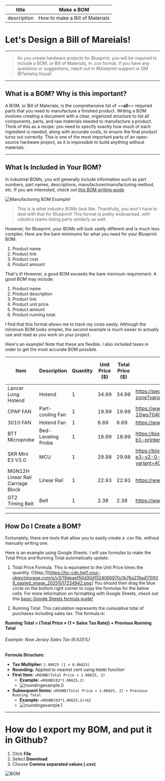 | title       | Make a BOM                           |
| ----------- | ---------------------------------- |
| description | How to make a Bill of Materials |

# Let's Design a Bill of Mareials!
---
> As you create hardware projects for Blueprint, you will be required to include a BOM, or Bill of Materials, in .csv format. If you have any questions or suggestions, reach out in #blueprint-support or DM @Tanishq Goyal!

--- 
## What is a BOM? Why is this important?


A BOM, or Bill of Materials, is the comprehensive list of ==**all**== required parts that you need to manufacture a finished product. Writing a BOM involves creating a document with a clear, organized structure to list all components, parts, and raw materials needed to manufacture a product. Think of this as a recipe: you need to specify exactly how much of each ingredient is needed, along with accurate costs, to ensure the final product turns out correctly. This is one of the most important parts of an open-source hardware project, as it is impossible to build anything without materials. 

--- 
## What Is Included in Your BOM? 

In industrial BOMs, you will generally include information such as part numbers, part names, descriptions, manufacturer/manufacturing method, etc. If you are interested, check out [this BOM writing guide](https://durolabs.co/blog/bill-of-materials-example/)

![Manufactoring BOM Example!](https://hc-cdn.hel1.your-objectstorage.com/s/v3/fbea41efef552a6cc8830f589c44f6f3f2b8e236_pasted_image_20251017223635.png)
> This is is what industry BOMs look like. Thankfully, you won't have to deal with that for Blueprint! This format is pretty widespread, with robotics teams listing parts similarly as well. 

However, for Blueprint, your BOMs will look vastly different and is much less complex.  Here are the bare minimums for what you need for your Blueprint BOM:

1. Product name
2. Product link
3. Product cost
4. Product amount


That's it! However, a good BOM exceeds the bare minimum requirement. A good BOM may include:

1. Product name
2. Product description
3. Product link
4. Product unit price
5. Product amount
6. Product running total.

I find that this format allows me to track my costs easily. Although the minimum BOM looks simpler, the second example is much easier to actually use and read as you work on your project. 

Here's an example! Note that these are flexible. I also included taxes in order to get the most accurate BOM possible. 

| Item                              | Description        | Quantity | Unit Price ($) | Total Price ($) | URL                                                                                                                  | Running Total ($ with Tax) |     |
| --------------------------------- | ------------------ | -------- | -------------- | --------------- | -------------------------------------------------------------------------------------------------------------------- | -------------------------- | --- |
| Lancer Long Hotend                | Hotend             | 1        | 34.99          | 34.99           | https://peopoly.net/products/magneto-x-lancer-melt-zone?variant=46839304225050                                       | 37.31                      |     |
| CPAP FAN                          | Part-cooling Fan   | 1        | 19.99          | 19.99           | https://www.fabreeko.com/products/cpap-fan-10ws7040-hose-by-mellow                                                   | 58.62                      |     |
| 3010 FAN                          | Hotend Fan         | 1        | 6.69           | 6.69            | https://www.aliexpress.us/item/3256808756746945.html                                                                 | 65.78                      |     |
| BTT Microprobe                    | Bed-Leveling Probe | 1        | 18.99          | 18.99           | https://biqu.equipment/products/microprobe-v1-0-for-b1-printers-h2-extruders-ender-3                                 | 86.00                      |     |
| SKR Mini E3 V3.0                  | MCU                | 1        | 29.98          | 29.98           | https://biqu.equipment/products/bigtreetech-skr-mini-e3-v2-0-32-bit-control-board-for-ender-3?variant=40035469885538 | 117.97                     |     |
| MGN12H Linear Rail Carriage Block | Linear Rail        | 1        | 22.93          | 22.93           | https://www.aliexpress.us/item/2251832643511407.html                                                                 | 142.42                     |     |
| GT2 Timing Belt                   | Belt               | 1        | 2.38           | 2.38            | https://www.aliexpress.us/item/3256805030553800.html                                                                 | 144.96                     |     |


--- 

## How Do I Create a BOM?

Fortunately, there are tools that allow you to easily create a .csv file, without manually writing one. 

Here is an example using Google Sheets. I will use formulas to make the Total Price and Running Total automatically update. 

1. Total Price Formula. This is equivalent to the Unit Price times the quantity. 
![Step_1][https://hc-cdn.hel1.your-objectstorage.com/s/v3/19deaef50d30d1524066970c1b76a219ad170939_pasted_image_20251017234942.png]
You should then drag the blue circle on the bottom right corner to copy the formulas for the below cells. For more information on formatting with Google Sheets, check out this [basic Google Sheets formula guide!](https://www.youtube.com/watch?v=llkP9DxRAPI) 

2. Running Total. 
This calculation represents the cumulative total of purchases including sales tax. The formula is:

**Running Total = (Total Price × (1 + Sales Tax Rate)) + Previous Running Total**

###### Example: New Jersey Sales Tax (6.625%)

**Formula Structure:**
- **Tax Multiplier:** `1.06625 (1 + 0.06625)`
- **Rounding:** Applied to nearest cent using `ROUND` function
- **First Item:** `=ROUND(Total Price × 1.06625, 2)`
  - **Example:** `=ROUND(D2*1.06625,2)`
  - ![roundingexample.0](https://hc-cdn.hel1.your-objectstorage.com/s/v3/85f4db06f3ed14e960764b7143931e6875eed6f3_pasted_image_20251018003730.png)
- **Subsequent Items:** `=ROUND(Total Price × 1.06625, 2) + Previous Running Total`
  - **Example:** `=ROUND(D3*1.06625,2)+G2`
  - ![roundingexample.1](https://hc-cdn.hel1.your-objectstorage.com/s/v3/2905b4cb99a86be967c7144cf6372dd936f00b04_pasted_image_20251018003712.png)

--- 

# How do I export my BOM, and put it in Github?

1. Click **File**
2. Select **Download**
3. Choose **Comma separated values (.csv)**

![BOM](https://hc-cdn.hel1.your-objectstorage.com/s/v3/3479c9e12046945013728171f0a0e4d705464fd1_image.png)
